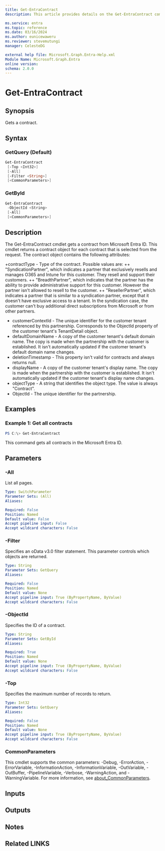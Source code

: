 ```yaml
---
title: Get-EntraContract
description: This article provides details on the Get-EntraContract command.

ms.service: entra
ms.topic: reference
ms.date: 03/16/2024
ms.author: eunicewaweru
ms.reviewer: stevemutungi
manager: CelesteDG

external help file: Microsoft.Graph.Entra-Help.xml
Module Name: Microsoft.Graph.Entra
online version:
schema: 2.0.0
---
```


# Get-EntraContract

## Synopsis
Gets a contract.

## Syntax

### GetQuery (Default)
```powershell
Get-EntraContract 
 [-Top <Int32>] 
 [-All] 
 [-Filter <String>] 
 [<CommonParameters>]
```

### GetById
```powershell
Get-EntraContract 
 -ObjectId <String> 
 [-All] 
 [<CommonParameters>]
```

## Description
The Get-EntraContract cmdlet gets a contract from Microsoft Entra ID.
This cmdlet returns a contract object for each contract that is selected from the request.
The contract object contains the following attributes:

+contractType - Type of the contract.
Possible values are:  ++ "SyndicationPartner", which indicates a partner that exclusively resells and manages O365 and Intune for this customer.
They resell and support their customers.
++ "BreadthPartner", which indicates that the partner has the ability to provide administrative support for this customer.
However the partner isn't allowed to resell to the customer.
++ "ResellerPartner", which indicates a partner that is similar to a syndication partner, except that it doesn't have exclusive access to a tenant.
In the syndication case, the customer can't buy additional direct subscriptions from Microsoft or from other partners.
+ customerContextId - The unique identifier for the customer tenant referenced by this partnership.
Corresponds to the ObjectId property of the customer tenant's TenantDetail object.
+ defaultDomainName - A copy of the customer tenant's default domain name.
The copy is made when the partnership with the customer is established.
It isn't automatically updated if the customer tenant's default domain name changes.
+ deletionTimestamp - This property isn't valid for contracts and always returns null.
+ displayName - A copy of the customer tenant's display name.
The copy is made when the partnership with the customer is established.
It isn't automatically updated if the customer tenant's display name changes.
+ objectType - A string that identifies the object type.
The value is always "Contract". 
+ ObjectId - The unique identifier for the partnership.

## Examples

### Example 1: Get all contracts
```powershell
PS C:\> Get-EntraContract
```

This command gets all contracts in the Microsoft Entra ID.

## Parameters

### -All
List all pages.

```yaml
Type: SwitchParameter
Parameter Sets: (All)
Aliases:

Required: False
Position: Named
Default value: False
Accept pipeline input: False
Accept wildcard characters: False
```
### -Filter
Specifies an oData v3.0 filter statement.
This parameter controls which objects are returned.

```yaml
Type: String
Parameter Sets: GetQuery
Aliases:

Required: False
Position: Named
Default value: None
Accept pipeline input: True (ByPropertyName, ByValue)
Accept wildcard characters: False
```

### -ObjectId
Specifies the ID of a contract.

```yaml
Type: String
Parameter Sets: GetById
Aliases:

Required: True
Position: Named
Default value: None
Accept pipeline input: True (ByPropertyName, ByValue)
Accept wildcard characters: False
```

### -Top
Specifies the maximum number of records to return.

```yaml
Type: Int32
Parameter Sets: GetQuery
Aliases:

Required: False
Position: Named
Default value: None
Accept pipeline input: True (ByPropertyName, ByValue)
Accept wildcard characters: False
```

### CommonParameters
This cmdlet supports the common parameters: -Debug, -ErrorAction, -ErrorVariable, -InformationAction, -InformationVariable, -OutVariable, -OutBuffer, -PipelineVariable, -Verbose, -WarningAction, and -WarningVariable. For more information, see [about_CommonParameters](https://go.microsoft.com/fwlink/?LinkID=113216).

## Inputs

## Outputs

## Notes

## Related LINKS